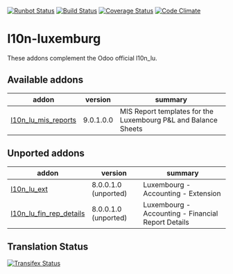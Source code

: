[![Runbot Status](https://runbot.odoo-community.org/runbot/badge/flat/123/9.0.svg)](https://runbot.odoo-community.org/runbot/repo/github-com-oca-l10n-luxemburg-123)
[![Build Status](https://travis-ci.org/OCA/l10n-luxemburg.svg?branch=9.0)](https://travis-ci.org/OCA/l10n-luxemburg)
[![Coverage Status](https://coveralls.io/repos/OCA/l10n-luxemburg/badge.svg?branch=9.0)](https://coveralls.io/r/OCA/l10n-luxemburg?branch=9.0)
[![Code Climate](https://codeclimate.com/github/OCA/l10n-luxemburg/badges/gpa.svg)](https://codeclimate.com/github/OCA/l10n-luxemburg)

l10n-luxemburg
==============

These addons complement the Odoo official l10n_lu.


[//]: # (addons)

Available addons
----------------
addon | version | summary
--- | --- | ---
[l10n_lu_mis_reports](l10n_lu_mis_reports/) | 9.0.1.0.0 | MIS Report templates for the Luxembourg P&L and Balance Sheets


Unported addons
---------------
addon | version | summary
--- | --- | ---
[l10n_lu_ext](l10n_lu_ext/) | 8.0.0.1.0 (unported) | Luxembourg - Accounting - Extension
[l10n_lu_fin_rep_details](l10n_lu_fin_rep_details/) | 8.0.0.1.0 (unported) | Luxembourg - Accounting - Financial Report Details

[//]: # (end addons)

Translation Status
------------------
[![Transifex Status](https://www.transifex.com/projects/p/OCA-l10n-luxemburg-9-0/chart/image_png)](https://www.transifex.com/projects/p/OCA-l10n-luxemburg-9-0)
